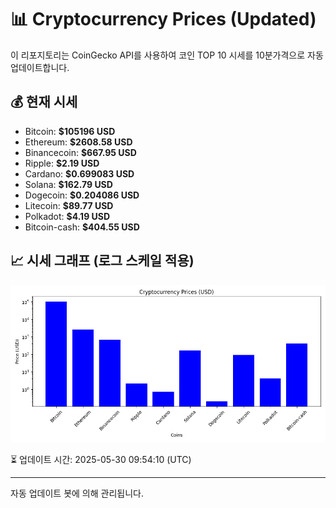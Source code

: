 
# 📊 Cryptocurrency Prices (Updated)

이 리포지토리는 CoinGecko API를 사용하여 코인 TOP 10 시세를 10분가격으로 자동 업데이트합니다.

## 💰 현재 시세
- Bitcoin: **$105196 USD**
- Ethereum: **$2608.58 USD**
- Binancecoin: **$667.95 USD**
- Ripple: **$2.19 USD**
- Cardano: **$0.699083 USD**
- Solana: **$162.79 USD**
- Dogecoin: **$0.204086 USD**
- Litecoin: **$89.77 USD**
- Polkadot: **$4.19 USD**
- Bitcoin-cash: **$404.55 USD**

## 📈 시세 그래프 (로그 스케일 적용)
![Crypto Prices](crypto_prices.png)

⏳ 업데이트 시간: 2025-05-30 09:54:10 (UTC)

---
자동 업데이트 봇에 의해 관리됩니다.
